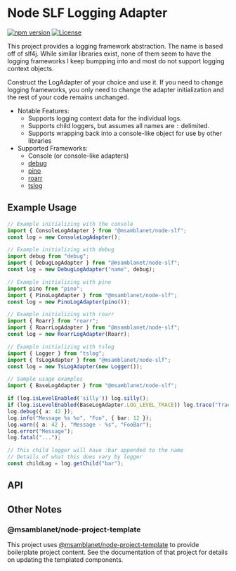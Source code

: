 # Node SLF Logging Adapter
[![npm version](https://badge.fury.io/js/@msamblanet%2Fnode-slf.svg)](https://badge.fury.io/js/@msamblanet%2Fnode-slf)
[![License](https://img.shields.io/badge/License-Apache%202.0-blue.svg)](https://opensource.org/licenses/Apache-2.0)

This project provides a logging framework abstraction.  The name is based off of slf4j.  While similar libraries exist, none of them seem to have the logging frameworks I keep bumpping into and most do not support logging context objects.

Construct the LogAdapter of your choice and use it.  If you need to change logging frameworks, you only need to change the adapter initialization and the rest of your code remains unchanged.

- Notable Features:
  - Supports logging context data for the individual logs.
  - Supports child loggers, but assumes all names are ```:``` delimited.
  - Supports wrapping back into a console-like object for use by other libraries
- Supported Frameworks:
  - Console (or console-like adapters)
  - [debug](https://www.npmjs.com/package/debug)
  - [pino](https://www.npmjs.com/package/pino)
  - [roarr](https://www.npmjs.com/package/roarr)
  - [tslog](https://www.npmjs.com/package/tslog)


## Example Usage

```typescript
// Example initializing with the console
import { ConsoleLogAdapter } from "@msamblanet/node-slf";
const log = new ConsoleLogAdapter();

// Example initializing with debug
import debug from "debug";
import { DebugLogAdapter } from "@msamblanet/node-slf";
const log = new DebugLogAdapter("name", debug);

// Example initializing with pino
import pino from "pino";
import { PinoLogAdapter } from "@msamblanet/node-slf";
const log = new PinoLogAdapter(pino());

// Example initializing with roarr
import { Roarr} from "roarr";
import { RoarrLogAdapter } from "@msamblanet/node-slf";
const log = new RoarrLogAdapter(Roarr);

// Example initializing with tslog
import { Logger } from "tslog";
import { TsLogAdapter } from "@msamblanet/node-slf";
const log = new TsLogAdapter(new Logger());

// Sample usage examples
import { BaseLogAdapter } from "@msamblanet/node-slf";

if (log.isLevelEnabled('silly')) log.silly();
if (log.isLevelEnabled(BaseLogAdapter.LOG_LEVEL_TRACE)) log.trace("Trace");
log.debug({ a: 42 });
log.info("Message %s %o", "Foo", { bar: 12 });
log.warn({ a: 42 }, "Message - %s", "FooBar");
log.error("Message");
log.fatal("...");

// This child logger will have :bar appended to the name
// Details of what this does vary by logger
const childLog = log.getChild("bar");
```
## API

## Other Notes

### @msamblanet/node-project-template

This project uses [@msamblanet/node-project-template](https://github.com/msamblanet/node-project-template) to provide boilerplate project content.  See the documentation of that project for details on updating the templated components.
